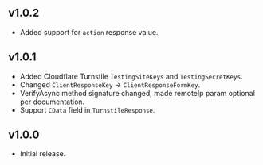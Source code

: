 ## v1.0.2
* Added support for `action` response value.

## v1.0.1
* Added Cloudflare Turnstile `TestingSiteKeys` and `TestingSecretKeys`.
* Changed `ClientResponseKey` -> `ClientResponseFormKey`.
* VerifyAsync method signature changed; made remoteIp param optional per documentation.
* Support `CData` field in `TurnstileResponse`.

## v1.0.0
* Initial release.
